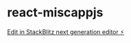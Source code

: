 # react-miscappjs

[Edit in StackBlitz next generation editor ⚡️](https://stackblitz.com/~/github.com/santoshmohan04/react-miscappjs)